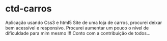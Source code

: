 # ctd-carros
Aplicação usando Css3 e html5
Site de uma loja de carros, procurei deixar bem acessível e responsivo.
Procurei aumentar um pouco o nível de dificuldade para mim mesmo !!!
Conto com a contribuição de todos...
